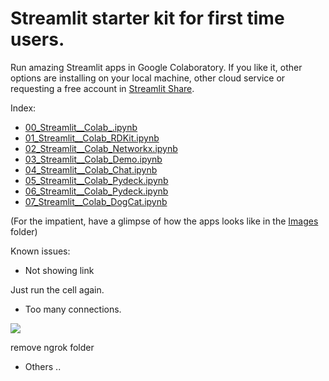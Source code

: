 # Streamlit starter kit for first time users. 
Run amazing Streamlit apps in Google Colaboratory. 
If you like it, other options are installing on your local machine, other cloud service or requesting a free account in [Streamlit Share](https://www.streamlit.io/sharing).


Index:
- [00_Streamlit__Colab_.ipynb](https://github.com/napoles-uach/streamlit_apps/blob/main/Streamlit_Colab/00_Streamlit__Colab_.ipynb)
- [01_Streamlit__Colab_RDKit.ipynb](https://github.com/napoles-uach/streamlit_apps/blob/check_colab/Streamlit_Colab/01_Streamlit__Colab_RDKit.ipynb)
- [02_Streamlit__Colab_Networkx.ipynb](https://github.com/napoles-uach/streamlit_apps/blob/main/Streamlit_Colab/02_Streamlit__Colab_Networkx.ipynb)
- [03_Streamlit__Colab_Demo.ipynb](https://github.com/napoles-uach/streamlit_apps/blob/main/Streamlit_Colab/02_Streamlit__Colab_Demo.ipynb)
- [04_Streamlit__Colab_Chat.ipynb](https://github.com/napoles-uach/streamlit_apps/blob/main/Streamlit_Colab/02_Streamlit__Colab_Chat.ipynb)
- [05_Streamlit__Colab_Pydeck.ipynb](https://github.com/napoles-uach/streamlit_apps/blob/main/Streamlit_Colab/05_Streamlit__Colab_Pydeck.ipynb)
- [06_Streamlit__Colab_Pydeck.ipynb](https://github.com/napoles-uach/streamlit_apps/blob/main/Streamlit_Colab/06_Streamlit__Colab_BrainTumor.ipynb)
- [07_Streamlit__Colab_DogCat.ipynb](https://github.com/napoles-uach/streamlit_apps/blob/main/Streamlit_Colab/07_Streamlit__Colab_DogCat.ipynb)

(For the impatient, have a glimpse of how the apps looks like in the [Images](https://github.com/napoles-uach/streamlit_apps/tree/main/Streamlit_Colab/Images) folder)


Known issues:
- Not showing link

Just run the cell again.
- Too many connections.

![](https://github.com/napoles-uach/streamlit_apps/blob/main/Streamlit_Colab/Images/TooMany.png)

remove ngrok folder

- Others ..

